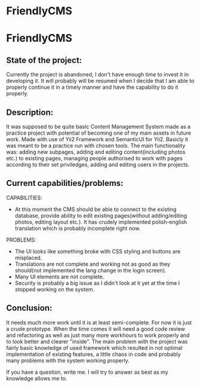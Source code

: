 FriendlyCMS
==============

FriendlyCMS
==============

State of the project:
---------------------
Currently the project is abandoned, I don't have enough time to invest it in developing it. 
It will probably will be resumed when I decide that I am able to properly continue it in a timely manner and have the capability to do it properly.

Description:
------------
It was supposed to be quite basic Content Management System made as a practice project with potential of becoming one of my main assets in future work.
Made with use of Yii2 Framework and SemanticUI for Yii2. Basicly it was meant to be a practice run with chosen tools. 
The main functionality was: adding new subpages, adding and editing content(including photos etc.) to existing pages, managing people authorised to work with pages according to their set priviledges, adding and editing users in the projects.

Current capabilities/problems:
---------------------

CAPABILITIES:
- At this moment the CMS should be able to connect to the existing database, provide ability to edit existing pages(without adding/editing photos, editing layout etc.). It has crudely implemented polish-english translation which is probably incomplete right now.

PROBLEMS:
- The UI looks like something broke with CSS styling and buttons are misplaced.
- Translations are not complete and working not as good as they should(not implemented the lang change in the login screen).
- Many UI elements are not complete.
- Security is probably a big issue as I didn't look at it yet at the time I stopped working on the system.

Conclusion:
-----------
It needs much more work until it is at least semi-complete. For now it is just a crude prototype. 
When the time comes it will need a good code review and refactoring as well as just many more workhours to work properly and to look better and clearer "inside".
The main problem with the project was fairly basic knowledge of used framework which resulted in not optimal implementation of existing features, a little chaos in code and probably many problems with the system working properly.

If you have a question, write me. I will try to answer as best as my knowledge allows me to.